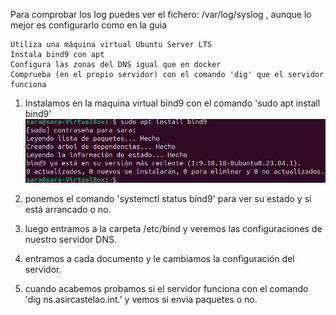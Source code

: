 
Para comprobar los log puedes ver el fichero: /var/log/syslog , aunque lo mejor es configurarlo como en la guia

    Utiliza una máquina virtual Ubuntu Server LTS
    Instala bind9 con apt
    Configura las zonas del DNS igual que en docker
    Comprueba (en el propio servidor) con el comando 'dig' que el servidor funciona



1. Instalamos en la maquina virtual bind9 con el comando 'sudo apt install bind9'
![foto1](https://github.com/sarald22/SRI/blob/main/tareas/Tarea6/Screenshot_20231107_180250.png)

2. ponemos el comando 'systemctl status bind9' para ver su estado y si está arrancado o no.


3. luego entramos a la carpeta /etc/bind y veremos las configuraciones de nuestro servidor DNS.


4. entramos a cada documento y le cambiamos la configuración del servidor.


5. cuando acabemos probamos si el servidor funciona con el comando 'dig ns.asircastelao.int.' 
    y vemos si envia paquetes o no.







